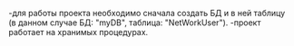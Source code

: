 ﻿-для работы проекта необходимо сначала создать БД и в ней таблицу (в данном случае БД: "myDB", таблица: "NetWorkUser").
-проект работает на хранимых процедурах.
